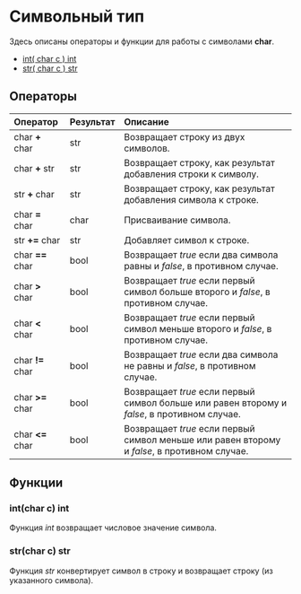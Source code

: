 

# Символьный тип

Здесь описаны операторы и функции для работы с символами **char**.

* [int\( char c \) int](char.md#intchar-c-int)
* [str\( char c \) str](char.md#strchar-c-str)

## Операторы

| Оператор | Результат | Описание |
| :--- | :--- | :--- |
| char **+** char | str | Возвращает строку из двух символов. |
| char **+** str | str | Возвращает строку, как результат добавления строки к символу. |
| str **+** char | str | Возвращает строку, как результат добавления символа к строке. |
| char **=** char | char | Присваивание символа. |
| str **+=** char | str | Добавляет символ к строке. |
| char **==** char | bool | Возвращает _true_ если два символа равны и _false_, в противном случае. |
| char **&gt;** char | bool | Возвращает _true_ если первый символ больше второго и _false_, в противном случае. |
| char **&lt;** char | bool | Возвращает _true_ если первый символ меньше второго и _false_, в противном случае. |
| char **!=** char | bool | Возвращает _true_ если два символа не равны и _false_, в противном случае. |
| char **&gt;=** char | bool | Возвращает _true_ если первый символ больше или равен второму и _false_, в противном случае. |
| char **&lt;=** char | bool | Возвращает _true_ если первый символ меньше или равен второму и _false_, в противном случае. |

## Функции

### int\(char c\) int

Функция _int_ возвращает числовое значение символа.

### str\(char c\) str

Функция _str_ конвертирует символ в строку и возвращает строку \(из указанного символа\).

